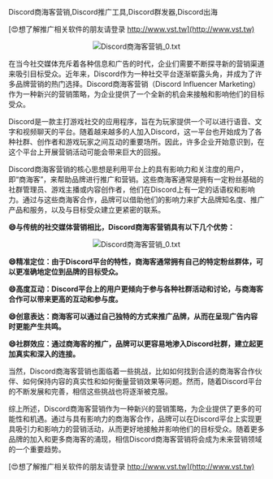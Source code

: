 Discord商海客营销,Discord推广工具,Discord群发器,Discord出海

[😍想了解推广相关软件的朋友请登录 http://www.vst.tw](http://www.vst.tw)

 <center><img src="https://vst.tw/MP4/tuiguang/png/0.png" alt="Discord商海客营销_0.txt"></center>

在当今社交媒体充斥着各种信息和广告的时代，企业们需要不断探寻新的营销渠道来吸引目标受众。近年来，Discord作为一种社交平台逐渐崭露头角，并成为了许多品牌营销的热门选择。Discord商海客营销（Discord Influencer Marketing）作为一种新兴的营销策略，为企业提供了一个全新的机会来接触和影响他们的目标受众。

Discord是一款主打游戏社交的应用程序，旨在为玩家提供一个可以进行语音、文字和视频聊天的平台。随着越来越多的人加入Discord，这一平台也开始成为了各种社群、创作者和游戏玩家之间互动的重要场所。因此，许多企业开始意识到，在这个平台上开展营销活动可能会带来巨大的回报。

Discord商海客营销的核心思想是利用平台上的具有影响力和关注度的用户，即“商海客”，来帮助品牌进行推广和营销。这些商海客通常是拥有一定粉丝基础的社群管理员、游戏主播或内容创作者，他们在Discord上有一定的话语权和影响力。通过与这些商海客合作，品牌可以借助他们的影响力来扩大品牌知名度、推广产品和服务，以及与目标受众建立更紧密的联系。

**😄与传统的社交媒体营销相比，Discord商海客营销具有以下几个优势：**

 <center><img src="https://vst.tw/MP4/tuiguang/png/1.png" alt="Discord商海客营销_0.txt"></center>

**😄精准定位：由于Discord平台的特性，商海客通常拥有自己的特定粉丝群体，可以更准确地定位到品牌的目标受众。**

**😄高度互动：Discord平台上的用户更倾向于参与各种社群活动和讨论，与商海客合作可以带来更高的互动和参与度。**

**😄创意表达：商海客可以通过自己独特的方式来推广品牌，从而在呈现广告内容时更能产生共鸣。**

**😄社群效应：通过商海客的推广，品牌可以更容易地渗入Discord社群，建立起更加真实和深入的连接。**

当然，Discord商海客营销也面临着一些挑战，比如如何找到合适的商海客合作伙伴、如何保持内容的真实性和如何衡量营销效果等问题。然而，随着Discord平台的不断发展和完善，相信这些挑战也将逐渐被克服。

综上所述，Discord商海客营销作为一种新兴的营销策略，为企业提供了更多的可能性和机遇。通过与具有影响力的商海客合作，品牌可以在Discord平台上实现更具吸引力和影响力的营销活动，从而更好地接触并影响他们的目标受众。随着更多品牌的加入和更多商海客的涌现，相信Discord商海客营销将会成为未来营销领域的一个重要趋势。

[😍想了解推广相关软件的朋友请登录 http://www.vst.tw](http://www.vst.tw)



